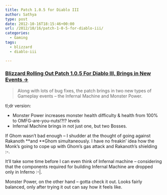 ```yaml
---
title: Patch 1.0.5 for Diablo III
author: Sathya
type: post
date: 2012-10-16T18:15:46+00:00
url: /2012/10/16/patch-1-0-5-for-diablo-iii/
categories:
  - Gaming
tags:
  - blizzard
  - diablo-iii

---
```

### [Blizzard Rolling Out Patch 1.0.5 For Diablo III, Brings in New Events &rarr;][1]

> Along with lots of bug fixes, the patch brings in two new types of Gameplay events – the Infernal Machine and Monster Power.

tl;dr version:

  * Monster Power increases monster health difficulty & health from 100% to OMFG-are-you-nuts!?!? levels
  * Infernal Machine brings in not just one, but two Bosses.

If Ghom wasn&#8217;t bad enough &#8211; I shudder at the thought of going against Rakanoth **and **Ghom simultaneously. I have no freakin&#8217; idea how the Monk&#8217;s going to cope up with Ghom&#8217;s gas attack and Rakanoth&#8217;s shielding :-\.

It&#8217;ll take some time before I can even think of Infernal machine &#8211; considering that the components required for building Infernal Machine are dropped only in Inferno :-|.

Monster Power, on the other hand &#8211; gotta check it out. Looks fairly balanced, only after trying it out can say how it feels like.

 [1]: http://techie-buzz.com/tech-news/diablo-iii-1-0-5-patch.html